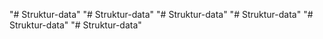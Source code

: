 "# Struktur-data" 
"# Struktur-data" 
"# Struktur-data" 
"# Struktur-data" 
"# Struktur-data" 
"# Struktur-data" 
